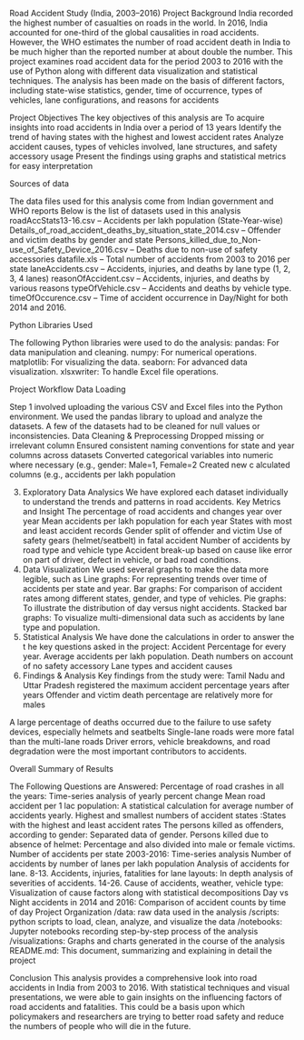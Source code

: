 Road Accident Study (India, 2003–2016)
Project Background
India recorded the highest number of casualties on roads in the world. In 2016, India accounted for one-third of the global causalities in road accidents. However, the WHO estimates the number of road accident death in India to be much higher than the reported number at about double the number.
This project examines road accident data for the period 2003 to 2016 with the use of Python along with different data visualization and statistical techniques. The analysis has been made on the basis of different factors, including state-wise statistics, gender, time of occurrence, types of vehicles, lane configurations, and reasons for accidents

Project Objectives
The key objectives of this analysis are
To acquire insights into road accidents in India over a period of 13 years
Identify the trend of having states with the highest and lowest accident rates
Analyze accident causes, types of vehicles involved, lane structures, and safety accessory usage
Present the findings using graphs and statistical metrics for easy interpretation

Sources of data

The data files used for this analysis come from Indian government and WHO reports Below is the list of datasets used in this analysis
roadAccStats13-16.csv – Accidents per lakh population (State-Year-wise)
Details_of_road_accident_deaths_by_situation_state_2014.csv – Offender and victim deaths by gender and state
Persons_killed_due_to_Non-use_of_Safety_Device_2016.csv – Deaths due to non-use of safety accessories
datafile.xls – Total number of accidents from 2003 to 2016 per state
laneAccidents.csv – Accidents, injuries, and deaths by lane type (1, 2, 3, 4 lanes)
reasonOfAccident.csv – Accidents, injuries, and deaths by various reasons
typeOfVehicle.csv – Accidents and deaths by vehicle type.
timeOfOccurence.csv – Time of accident occurrence in Day/Night for both 2014 and 2016.

Python Libraries Used

The following Python libraries were used to do the analysis:
pandas: For data manipulation and cleaning.
numpy: For numerical operations.
matplotlib: For visualizing the data.
seaborn: For advanced data visualization.
xlsxwriter: To handle Excel file operations.

Project Workflow
Data Loading

Step 1 involved uploading the various CSV and Excel files into the Python environment. We used the pandas library to upload and analyze the datasets. A few of the datasets had to be cleaned for null values or inconsistencies.
Data Cleaning & Preprocessing
Dropped missing or irrelevant column
Ensured consistent naming conventions for state and year columns across datasets
Converted categorical variables into numeric where necessary (e.g., gender: Male=1, Female=2
Created new c alculated columns (e.g., accidents per lakh population

3. Exploratory Data Analysics
We have explored each dataset individually to understand the trends and patterns in road accidents.
Key Metrics and Insight
The percentage of road accidents and changes year over year
Mean accidents per lakh population for each year
States with most and least accident records
Gender split of offender and victim
Use of safety gears (helmet/seatbelt) in fatal accident
Number of accidents by road type and vehicle type
Accident break-up based on cause like error on part of driver, defect in vehicle, or bad road conditions.
4. Data Visualization
We used several graphs to make the data more legible, such as
Line graphs: For representing trends over time of accidents per state and year.
Bar graphs: For comparison of accident rates among different states, gender, and type of vehicles.
Pie graphs: To illustrate the distribution of day versus night accidents.
Stacked bar graphs: To visualize multi-dimensional data such as accidents by lane type and population.
5. Statistical Analysis
We have done the calculations in order to answer the t he key questions asked in the project:
Accident Percentage for every year.
Average accidents per lakh population.
Death numbers on account of no safety accessory
Lane types and accident causes
6. Findings & Analysis
Key findings from the study were:
Tamil Nadu and Uttar Pradesh registered the maximum accident percentage years after years
Offender and victim death percentage are relatively more for males

A large percentage of deaths occurred due to the failure to use safety devices, especially helmets and seatbelts
Single-lane roads were more fatal than the multi-lane roads
Driver errors, vehicle breakdowns, and road degradation were the most important contributors to accidents.

Overall Summary of Results

The Following Questions are Answered:
Percentage of road crashes in all the years: Time-series analysis of yearly percent change
Mean road accident per 1 lac population: A statistical calculation for average number of accidents yearly.
Highest and smallest numbers of accident states :States with the highest and least accident rates
The persons killed as offenders, according to gender: Separated data of gender.
Persons killed due to absence of helmet: Percentage and also divided into male or female victims.
Number of accidents per state 2003-2016: Time-series analysis
Number of accidents by number of lanes per lakh population Analysis of accidents for lane. 8-13. Accidents, injuries, fatalities for lane layouts: In depth analysis of severities of accidents. 14-26. Cause of accidents, weather, vehicle type: Visualization of cause factors along with statistical decompositions
Day vs Night accidents in 2014 and 2016: Comparison of accident counts by time of day
Project Organization
/data: raw data used in the analysis
/scripts: python scripts to load, clean, analyze, and visualize the data
/notebooks: Jupyter notebooks recording step-by-step process of the analysis
/visualizations: Graphs and charts generated in the course of the analysis
README.md: This document, summarizing and explaining in detail the project

Conclusion
This analysis provides a comprehensive look into road accidents in India from 2003 to 2016. With statistical techniques and visual presentations, we were able to gain insights on the influencing factors of road accidents and fatalities. This could be a basis upon which policymakers and researchers are trying to better road safety and reduce the numbers of people who will die in the future.
